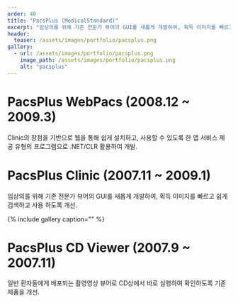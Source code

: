 ```yaml
---
order: 40
title: "PacsPlus (MedicalStandard)"
excerpt: "임상의를 위해 기존 전문가 뷰어의 GUI를 새롭게 개발하여, 획득 이미지를 빠르고 쉽게 검색하고 사용 하도록 개선."
header:
  teaser: /assets/images/portfolio/pacsplus.png
gallery:
  - url: /assets/images/portfolio/pacsplus.png
    image_path: /assets/images/portfolio/pacsplus.png
    alt: "pacsplus"
---
```


# PacsPlus WebPacs (2008.12 ~ 2009.3)
Clinic의 장점을 기반으로 웹을 통해 쉽게 설치하고, 사용할 수 있도록 한 앱 서비스 제공 유형의 프로그램으로 .NET/CLR 활용하여 개발.


# PacsPlus Clinic (2007.11 ~ 2009.1)
임상의를 위해 기존 전문가 뷰어의 GUI를 새롭게 개발하여, 획득 이미지를 빠르고 쉽게 검색하고 사용 하도록 개선.

{% include gallery caption="" %}


# PacsPlus CD Viewer (2007.9 ~ 2007.11)
일반 환자들에게 배포되는 촬영영상 뷰어로 CD상에서 바로 실행하여 확인하도록 기존 제품을 개선.
